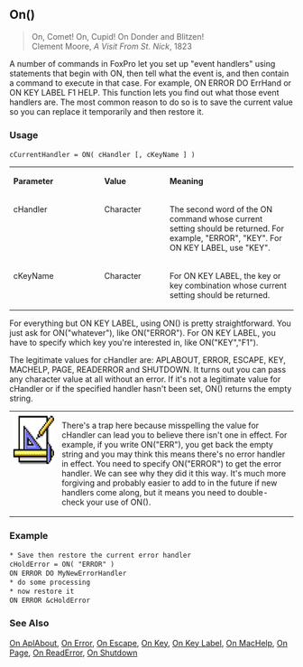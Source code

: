 ## On()

>On, Comet! On, Cupid! On Donder and Blitzen!<br>
 Clement Moore, *A Visit From St. Nick*, 1823

A number of commands in FoxPro let you set up "event handlers" using statements that begin with ON, then tell what the event is, and then contain a command to execute in that case. For example, ON ERROR DO ErrHand or ON KEY LABEL F1 HELP. This function lets you find out what those event handlers are. The most common reason to do so is to save the current value so you can replace it temporarily and then restore it.

### Usage

```foxpro
cCurrentHandler = ON( cHandler [, cKeyName ] )
```
<table>
<tr>
  <td width="32%" valign="top">
  <p><b>Parameter</b></p>
  </td>
  <td width="23%" valign="top">
  <p><b>Value</b></p>
  </td>
  <td width="45%" valign="top">
  <p><b>Meaning</b></p>
  </td>
 </tr>
<tr>
  <td width="32%" valign="top">
  <p>cHandler</p>
  </td>
  <td width="23%" valign="top">
  <p>Character</p>
  </td>
  <td width="45%" valign="top">
  <p>The second word of the ON command whose current setting should be returned. For example, &quot;ERROR&quot;, &quot;KEY&quot;. For ON KEY LABEL, use &quot;KEY&quot;.</p>
  </td>
 </tr>
<tr>
  <td width="32%" valign="top">
  <p>cKeyName</p>
  </td>
  <td width="23%" valign="top">
  <p>Character</p>
  </td>
  <td width="45%" valign="top">
  <p>For ON KEY LABEL, the key or key combination whose current setting should be returned.</p>
  </td>
 </tr>
</table>

For everything but ON KEY LABEL, using ON() is pretty straightforward. You just ask for ON("whatever"), like ON("ERROR"). For ON KEY LABEL, you have to specify which key you're interested in, like ON("KEY","F1").

The legitimate values for cHandler are: APLABOUT, ERROR, ESCAPE, KEY, MACHELP, PAGE, READERROR and SHUTDOWN. It turns out you can pass any character value at all without an error. If it's not a legitimate value for cHandler or if the specified handler hasn't been set, ON() returns the empty string. 

<table>
<tr>
  <td width="17%" valign="top">
<img width="94" height="94" src="Design.gif">
  </td>
  <td width="83%">
  <p>There's a trap here because misspelling the value for cHandler can lead you to believe there isn't one in effect. For example, if you write ON(&quot;ERR&quot;), you get back the empty string and you may think this means there's no error handler in effect. You need to specify ON(&quot;ERROR&quot;) to get the error handler. We can see why they did it this way. It's much more forgiving and probably easier to add to in the future if new handlers come along, but it means you need to double-check your use of ON().</p>
  </td>
 </tr>
</table>

### Example

```foxpro
* Save then restore the current error handler
cHoldError = ON( "ERROR" )
ON ERROR DO MyNewErrorHandler
* do some processing
* now restore it
ON ERROR &cHoldError
```
### See Also

[On AplAbout](s4g393.md), [On Error](s4g099.md), [On Escape](s4g099.md), [On Key](s4g100.md), [On Key Label](s4g100.md), [On MacHelp](s4g393.md), [On Page](s4g237.md), [On ReadError](s4g099.md), [On Shutdown](s4g101.md)